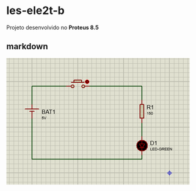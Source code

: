 # les-ele2t-b

Projeto desenvolvido no **Proteus 8.5**

## markdown

![esquematico](https://github.com/RaulVitorSJ7/les-ele2t-b/blob/main/esquematico.PNG)
